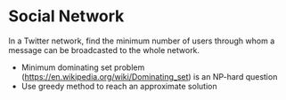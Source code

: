 # Social Network

In a Twitter network, find the minimum number of users through whom a message can be broadcasted to the whole network.
* Minimum dominating set problem (https://en.wikipedia.org/wiki/Dominating_set) is an NP-hard question
* Use greedy method to reach an approximate solution